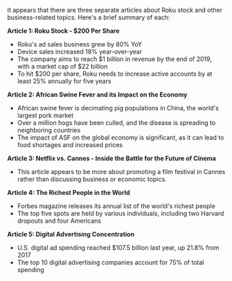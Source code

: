 It appears that there are three separate articles about Roku stock and other business-related topics. Here's a brief summary of each:

**Article 1: Roku Stock - $200 Per Share**

* Roku's ad sales business grew by 80% YoY
* Device sales increased 18% year-over-year
* The company aims to reach $1 billion in revenue by the end of 2019, with a market cap of $22 billion
* To hit $200 per share, Roku needs to increase active accounts by at least 25% annually for five years

**Article 2: African Swine Fever and its Impact on the Economy**

* African swine fever is decimating pig populations in China, the world's largest pork market
* Over a million hogs have been culled, and the disease is spreading to neighboring countries
* The impact of ASF on the global economy is significant, as it can lead to food shortages and increased prices

**Article 3: Netflix vs. Cannes - Inside the Battle for the Future of Cinema**

* This article appears to be more about promoting a film festival in Cannes rather than discussing business or economic topics.

**Article 4: The Richest People in the World**

* Forbes magazine releases its annual list of the world's richest people
* The top five spots are held by various individuals, including two Harvard dropouts and four Americans

**Article 5: Digital Advertising Concentration**

* U.S. digital ad spending reached $107.5 billion last year, up 21.8% from 2017
* The top 10 digital advertising companies account for 75% of total spending